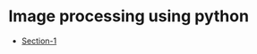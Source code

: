 # Image processing using python

- <a href="https://github.com/marwan-mohamed12/Image-processing-python/tree/main/Section1">Section-1</a>
